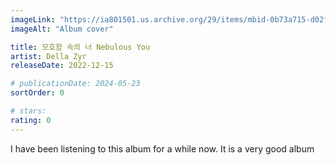 ```yaml
---
imageLink: "https://ia801501.us.archive.org/29/items/mbid-0b73a715-d02f-40bd-b881-23e0e26f4b00/mbid-0b73a715-d02f-40bd-b881-23e0e26f4b00-34442586705_thumb500.jpg"
imageAlt: "Album cover"

title: 모호함 속의 너 Nebulous You
artist: Della Zyr
releaseDate: 2022-12-15

# publicationDate: 2024-05-23
sortOrder: 0

# stars:
rating: 0
---
```


I have been listening to this album for a while now. It is a very good album